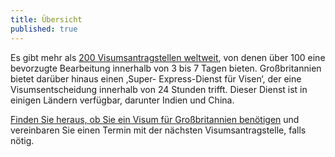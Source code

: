```yaml
---
title: Übersicht
published: true
---
```


Es gibt mehr als [200 Visumsantragstellen weltweit](https://www.gov.uk/find-a-visa-application-centre), von denen über 100 eine bevorzugte Bearbeitung innerhalb von 3 bis 7 Tagen bieten. Großbritannien bietet darüber hinaus einen ‚Super- Express-Dienst für Visen‘, der eine Visumsentscheidung innerhalb von 24 Stunden trifft. Dieser Dienst ist in einigen Ländern verfügbar, darunter Indien und China.
  
[Finden Sie heraus, ob Sie ein Visum für Großbritannien benötigen](https://www.gov.uk/check-uk-visa) und vereinbaren Sie einen Termin mit der nächsten Visumsantragstelle, falls nötig.
